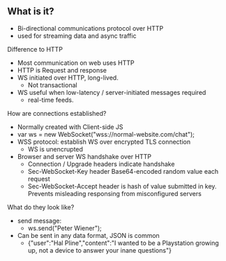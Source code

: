 ## What is it?
* Bi-directional communications protocol over HTTP
* used for streaming data and async traffic

Difference to HTTP
* Most communication on web uses HTTP
* HTTP is Request and response
* WS initiated over HTTP, long-lived.
   	* Not transactional
* WS useful when low-latency / server-initiated messages required
   	* real-time feeds.

How are connections established?
* Normally created with Client-side JS
* var ws = new WebSocket("wss://normal-website.com/chat");
* WSS protocol: establish WS over encrypted TLS connection
   	* WS is unencrupted
* Browser and server WS handshake over HTTP
   	* Connection / Upgrade headers indicate handshake
   	* Sec-WebSocket-Key header Base64-encoded random value each request
   	* Sec-WebSocket-Accept header is hash of value submitted in key. Prevents misleading responsing from misconfigured servers

What do they look like?
* send message:
   	* ws.send("Peter Wiener");
* Can be sent in any data format, JSON is common
   	* {"user":"Hal Pline","content":"I wanted to be a Playstation growing up, not a device to answer your inane questions"}

